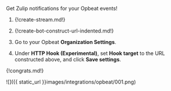 Get Zulip notifications for your Opbeat events!

1. {!create-stream.md!}

1. {!create-bot-construct-url-indented.md!}

1. Go to your Opbeat **Organization Settings**.

1. Under **HTTP Hook (Experimental)**, set **Hook target**
   to the URL constructed above, and click **Save settings**.

{!congrats.md!}

![]({{ static_url }}images/integrations/opbeat/001.png)
